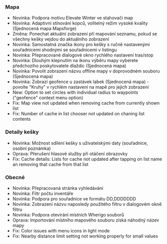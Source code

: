 ### Mapa
- Novinka: Podpora motivu Elevate Winter ve stahovači map
- Novinka: Adaptivní stínování kopců, volitelný režim vysoké kvality (Sjednocená mapa Mapsforge)
- Změna: Ponechat aktuální zobrazení při mapování seznamu, pokud se všechny kešky vejdou do aktuálního zobrazení
- Novinka: Samostatná značka ikony pro kešky s ručně nastavenými souřadnicemi shodnými se souřadnicemi v listingu
- Novinka: Přepracované dialogové okno rychlého nastavení tras/stop
- Novinka: Dlouhým klepnutím na ikonu výběru mapy vyberete předchozího poskytovatele dlaždic (Sjednocená mapa)
- Novinka: Povolit zobrazení názvu offline mapy v doprovodném souboru (Sjednocená mapa)
- Novinka: Zobrazí geofence u zastávek labek (Sjednocená mapa) - povolte "Kruhy" v rychlém nastavení na mapě pro jejich zobrazení
- New: Option to set circles with individual radius to waypoints ("geofence" context menu option)
- Fix: Map view not updated when removing cache from currently shown list
- Fix: Number of cache in list chooser not updated on chaning list contents

### Detaily kešky
- Novinka: Možnost sdílení kešky s uživatelskými daty (souřadnice, osobní poznámka)
- Oprava: Přerušení hlasové služby při otáčení obrazovky
- Fix: Cache details: Lists for cache not updated after tapping on list name an removing that cache from that list

### Obecné
- Novinka: Přepracovaná stránka vyhledávání
- Novinka: Filtr počtu inventáře
- Novinka: Podpora pro souřadnice ve formátu DD,DDDDDDD
- Novinka: Zobrazení názvu naposledy použitého filtru v dialogovém okně filtru
- Novinka: Podpora otevírání místních Wherigo souborů
- Oprava: Importování místního mapového souboru získá náhodný název mapy
- Fix: Color issues with menu icons in light mode
- Fix: Nearby distance limit setting not working properly for small values
